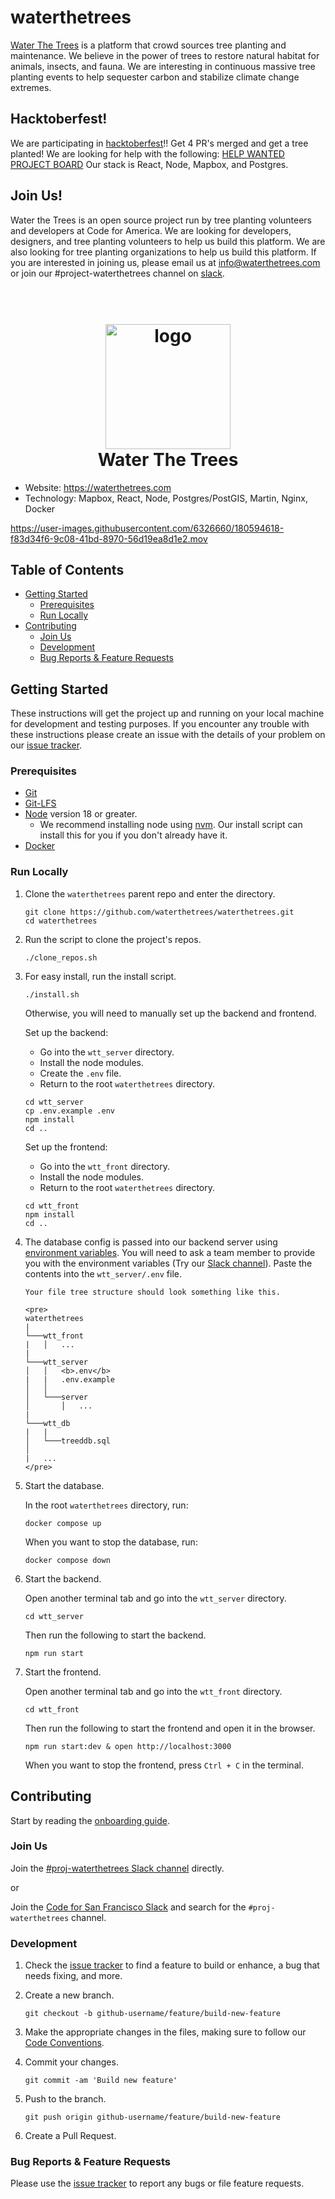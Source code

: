 # waterthetrees

[Water The Trees](https://waterthetrees.com) is a platform that crowd sources
tree planting and maintenance. We believe in the power of trees to restore
natural habitat for animals, insects, and fauna. We are interesting in
continuous massive tree planting events to help sequester carbon and stabilize
climate change extremes.

## Hacktoberfest!

We are participating in [hacktoberfest](https://hacktoberfest.com)!! Get 4 PR's merged and get a tree planted!
We are looking for help with the following: [HELP WANTED PROJECT BOARD](https://github.com/orgs/waterthetrees/projects/2/views/7)
Our stack is React, Node, Mapbox, and Postgres.

## Join Us!

Water the Trees is an open source project run by tree planting volunteers and developers at Code for America. We are looking for developers, designers, and tree planting volunteers to help us build this platform. We are also looking for tree planting organizations to help us build this platform. If you are interested in joining us, please email us at [info@waterthetrees.com](mailto:info@waterthetrees.com) or join our #project-waterthetrees channel on [slack](sfbrigade.slack.com).

<h1 align="center">
  <br>
  <a href="https://waterthetrees.com">
    <img src="https://waterthetrees.com/b7a4f5a36b1c145ed2fb.svg"
         alt="logo"
         width="200"
    />
  </a>
  <br>
  Water The Trees
  <br>
</h1>

- Website: https://waterthetrees.com
- Technology: Mapbox, React, Node, Postgres/PostGIS, Martin, Nginx, Docker

https://user-images.githubusercontent.com/6326660/180594618-f83d34f6-9c08-41bd-8970-56d19ea8d1e2.mov

## Table of Contents

- [Getting Started](#getting-started)
  - [Prerequisites](#prerequisites)
  - [Run Locally](#run-locally)
- [Contributing](#contributing)
  - [Join Us](#join-us)
  - [Development](#development)
  - [Bug Reports & Feature Requests](#bug-reports--feature-requests)

## Getting Started

These instructions will get the project up and running on your local machine for
development and testing purposes. If you encounter any trouble with these
instructions please create an issue with the details of your problem on our
[issue tracker](#bug-reports--feature-requests).

### Prerequisites

- [Git](https://git-scm.com)
- [Git-LFS](https://git-lfs.github.com)
- [Node](https://nodejs.org/en) version 18 or greater.
  - We recommend installing node using [nvm](https://github.com/nvm-sh/nvm#intro).
    Our install script can install this for you if you don't already have it.
- [Docker](https://www.docker.com/products/docker-desktop)

### Run Locally

1.  Clone the `waterthetrees` parent repo and enter the directory.

    ```shell
    git clone https://github.com/waterthetrees/waterthetrees.git
    cd waterthetrees
    ```

2.  Run the script to clone the project's repos.

    ```shell
    ./clone_repos.sh
    ```

3.  For easy install, run the install script.

    ```shell
    ./install.sh
    ```

    Otherwise, you will need to manually set up the backend and frontend.

    Set up the backend:

    - Go into the `wtt_server` directory.
    - Install the node modules.
    - Create the `.env` file.
    - Return to the root `waterthetrees` directory.

    ```shell
    cd wtt_server
    cp .env.example .env
    npm install
    cd ..
    ```

    Set up the frontend:

    - Go into the `wtt_front` directory.
    - Install the node modules.
    - Return to the root `waterthetrees` directory.

    ```shell
    cd wtt_front
    npm install
    cd ..
    ```

4.  The database config is passed into our backend server using
    [environment variables](https://github.com/waterthetrees/wtt_server/blob/development/server/db/db-config.js#L8-L12).
    You will need to ask a team member to provide you with the environment variables
    (Try our [Slack channel](#join-us)). Paste the contents into the `wtt_server/.env` file.

        Your file tree structure should look something like this.

        <pre>
        waterthetrees
        |
        └───wtt_front
        |   │   ...
        |
        └───wtt_server
        │   │   <b>.env</b>
        |   |   .env.example
        │   │
        │   └───server
        │       │   ...
        |
        └───wtt_db
        |   |
        │   └───treeddb.sql
        │
        |   ...
        </pre>

5.  Start the database.

    In the root `waterthetrees` directory, run:

    ```shell
    docker compose up
    ```

    When you want to stop the database, run:

    ```shell
    docker compose down
    ```

6.  Start the backend.

    Open another terminal tab and go into the `wtt_server` directory.

    ```shell
    cd wtt_server
    ```

    Then run the following to start the backend.

    ```shell
    npm run start
    ```

7.  Start the frontend.

    Open another terminal tab and go into the `wtt_front` directory.

    ```shell
    cd wtt_front
    ```

    Then run the following to start the frontend and
    open it in the browser.

    ```shell
    npm run start:dev & open http://localhost:3000
    ```

    When you want to stop the frontend, press `Ctrl + C` in the terminal.

## Contributing

Start by reading the
[onboarding guide](https://github.com/waterthetrees/waterthetrees/wiki/Onboarding).

### Join Us

Join the [#proj-waterthetrees Slack channel](https://sfbrigade.slack.com/messages/C010EGACUTU) directly.

or

Join the [Code for San Francisco Slack](https://c4sf.me/slack) and search for
the `#proj-waterthetrees` channel.

### Development

1. Check the [issue tracker](https://github.com/orgs/waterthetrees/projects/2)
   to find a feature to build or enhance, a bug that needs fixing, and more.

2. Create a new branch.

   ```shell
   git checkout -b github-username/feature/build-new-feature
   ```

3. Make the appropriate changes in the files, making sure to follow our
   [Code Conventions](https://github.com/waterthetrees/waterthetrees/wiki/Code-Conventions).

4. Commit your changes.

   ```shell
   git commit -am 'Build new feature'
   ```

5. Push to the branch.

   ```shell
   git push origin github-username/feature/build-new-feature
   ```

6. Create a Pull Request.

### Bug Reports & Feature Requests

Please use the [issue tracker](https://github.com/orgs/waterthetrees/projects/2)
to report any bugs or file feature requests.
